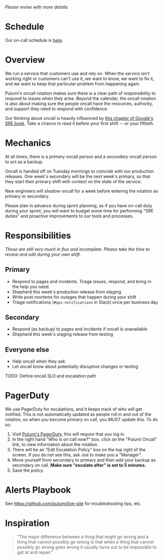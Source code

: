 *Please revise with more details.*

# Schedule

Our on-call schedule is [here](https://docs.google.com/spreadsheets/d/1J-AWVK1F_VEvIq9K_5PJmHum69jb40DKkUMLeqdI7C8/).

# Overview

We run a service that customers use and rely on.  When the service isn't working right or customers can't use it, we want to know, we want to fix it, and we want to keep that particular problem from happening again.

Pulumi's oncall rotation makes sure there is a clear path of responsibility to respond to issues when they arise.  Beyond the calendar, the oncall rotation is also about making sure the people oncall have the resources, authority, and support they need to respond with confidence.

Our thinking about oncall is heavily influenced by [this chapter of Google's SRE book](https://landing.google.com/sre/book/chapters/being-on-call.html). Take a chance to read it before your first shift -- or your fiftieth.

# Mechanics

At all times, there is a *primary* oncall person and a *secondary* oncall person to act as a backup.

Oncall is handed off on Tuesday mornings to coincide with our production releases.  One week's secondary will be the next week's primary, so that they start their primary shift with context on the state of the service.

New engineers will *shadow* oncall for a week before entering the rotation as primary or secondary. 

Please plan in advance during sprint planning, as if you have on-call duty during your sprint, you will want to budget some time for performing "SRE duties" and proactive improvements to our tools and processes.

# Responsibilities

_These are still very much in flux and incomplete. Please take the time to review and edit during your own shift._

## Primary

* Respond to pages and incidents. Triage issues, respond, and bring in the help you need.
* Shepherd this week's production release from staging
* Write post-mortems for outages that happen during your shift
* Triage notifications (`#ops-notifications` in Slack) once per business day

## Secondary

* Respond (as backup) to pages and incidents if oncall is unavailable
* Shepherd this week's staging release from testing

## Everyone else

* Help oncall when they ask
* Let oncall know about potentially disruptive changes or testing

TODO: Define oncall SLO and escalation path

# PagerDuty

We use PagerDuty for escalations, and it keeps track of who will get notified. This is not automatically updated as people roll in and out of the rotation, so when you become primary on call, you *MUST* update this. To do so:

1. Visit [Pulumi's PagerDuty](https://pulumi.pagerduty.com/incidents), this will require that you log in.
2. In the right hand "Who is on call now?" box, click on the "Pulumi Oncall" link, to view information about the rotation.
3. There will be an "Edit Escalation Policy" box on the top right of the screen. If you do not see this, ask Joe to make you a "Manager".
4. Move yourself from secondary to primary and then add your backup as secondary on call. **Make sure "escalate after" is set to 5 minutes.**
5. Save the policy.

# Alerts Playbook

See https://github.com/pulumi/live-site for troubleshooting tips, etc.

# Inspiration

> "The major difference between a thing that might go wrong and a thing that cannot possibly go wrong is that when a thing that cannot possibly go wrong goes wrong it usually turns out to be impossible to get at and repair."
